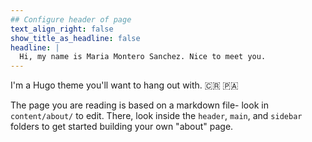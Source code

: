 ```yaml
---
## Configure header of page
text_align_right: false
show_title_as_headline: false
headline: |
  Hi, my name is Maria Montero Sanchez. Nice to meet you.
---
```


<!-- this is a subheadline -->
I'm a Hugo theme you'll want to hang out with. :costa_rica: :panama: 

The page you are reading is based on a markdown file- look in `content/about/` to edit. There, look inside the `header`, `main`, and `sidebar` folders to get started building your own "about" page.
